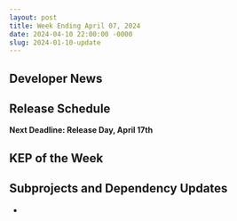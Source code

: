 ```yaml
---
layout: post
title: Week Ending April 07, 2024
date: 2024-04-10 22:00:00 -0000
slug: 2024-01-10-update
---
```


## Developer News


## Release Schedule

**Next Deadline: Release Day, April 17th**

## KEP of the Week


## Subprojects and Dependency Updates

*
